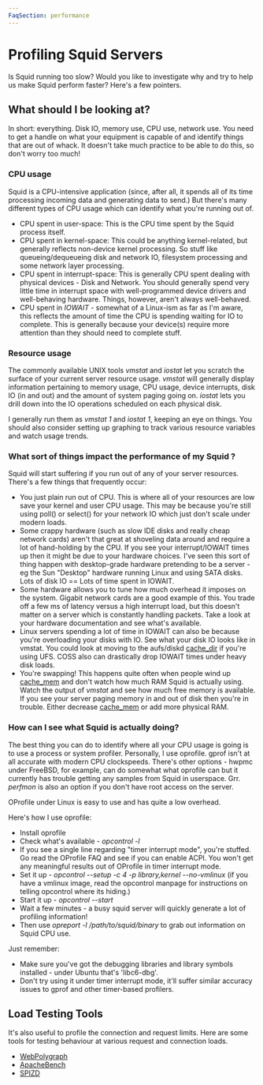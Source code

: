 ```yaml
---
FaqSection: performance
---
```

# Profiling Squid Servers

Is Squid running too slow? Would you like to investigate why and try to
help us make Squid perform faster? Here's a few pointers.

## What should I be looking at?

In short: everything. Disk IO, memory use, CPU use, network use. You
need to get a handle on what your equipment is capable of and identify
things that are out of whack. It doesn't take much practice to be able
to do this, so don't worry too much!

### CPU usage

Squid is a CPU-intensive application (since, after all, it spends all of
its time processing incoming data and generating data to send.) But
there's many different types of CPU usage which can identify what you're
running out of.

- CPU spent in user-space: This is the CPU time spent by the Squid
    process itself.
- CPU spent in kernel-space: This could be anything kernel-related,
    but generally reflects non-device kernel processing. So stuff like
    queueing/dequeueing disk and network IO, filesystem processing and
    some network layer processing.
- CPU spent in interrupt-space: This is generally CPU spent dealing
    with physical devices - Disk and Network. You should generally spend
    very little time in interrupt space with well-programmed device
    drivers and well-behaving hardware. Things, however, aren't always
    well-behaved.
- CPU spent in *IOWAIT* - somewhat of a Linux-ism as far as I'm aware,
    this reflects the amount of time the CPU is spending waiting for IO
    to complete. This is generally because your device(s) require more
    attention than they should need to complete stuff.

### Resource usage

The commonly available UNIX tools *vmstat* and *iostat* let you scratch
the surface of your current server resource usage. *vmstat* will
generally display information pertaining to memory usage, CPU usage,
device interrupts, disk IO (in and out) and the amount of system paging
going on. *iostat* lets you drill down into the IO operations scheduled
on each physical disk.

I generally run them as *vmstat 1* and *iostat 1*, keeping an eye on
things. You should also consider setting up graphing to track various
resource variables and watch usage trends.

### What sort of things impact the performance of my Squid ?

Squid will start suffering if you run out of any of your server
resources. There's a few things that frequently occur:

- You just plain run out of CPU. This is where all of your resources
    are low save your kernel and user CPU usage. This may be because
    you're still using poll() or select() for your network IO which just
    don't scale under modern loads.
- Some crappy hardware (such as slow IDE disks and really cheap
    network cards) aren't that great at shoveling data around and
    require a lot of hand-holding by the CPU. If you see your
    interrupt/IOWAIT times up then it might be due to your hardware
    choices. I've seen this sort of thing happen with desktop-grade
    hardware pretending to be a server - eg the Sun "Desktop" hardware
    running Linux and using SATA disks. Lots of disk IO == Lots of time
    spent in IOWAIT.
- Some hardware allows you to tune how much overhead it imposes on
    the system. Gigabit network cards are a good example of this. You
    trade off a few ms of latency versus a high interrupt load, but this
    doesn't matter on a server which is constantly handling packets.
    Take a look at your hardware documentation and see what's available.
- Linux servers spending a lot of time in IOWAIT can also be because
    you're overloading your disks with IO. See what your disk IO looks
    like in vmstat. You could look at moving to the aufs/diskd
    [cache_dir](http://www.squid-cache.org/Doc/config/cache_dir) if
    you're using UFS. COSS also can drastically drop IOWAIT times under
    heavy disk loads.
- You're swapping! This happens quite often when people wind up
    [cache_mem](http://www.squid-cache.org/Doc/config/cache_mem) and
    don't watch how much RAM Squid is actually using. Watch the output
    of *vmstat* and see how much free memory is available. If you see
    your server paging memory in and out of disk then you're in trouble.
    Either decrease
    [cache_mem](http://www.squid-cache.org/Doc/config/cache_mem) or
    add more physical RAM.

### How can I see what Squid is actually doing?

The best thing you can do to identify where all your CPU usage is going
is to use a process or system profiler. Personally, I use oprofile.
gprof isn't at all accurate with modern CPU clockspeeds. There's other
options - hwpmc under FreeBSD, for example, can do somewhat what
oprofile can but it currently has trouble getting any samples from Squid
in userspace. Grr. *perfmon* is also an option if you don't have root
access on the server.

OProfile under Linux is easy to use and has quite a low overhead.

Here's how I use oprofile:

- Install oprofile
- Check what's available - *opcontrol -l*
- If you see a single line regarding "timer interrupt mode", you're
    stuffed. Go read the OProfile FAQ and see if you can enable ACPI.
    You won't get any meaningful results out of OProfile in timer
    interrupt mode.
- Set it up - *opcontrol --setup -c 4 -p library,kernel --no-vmlinux*
    (if you have a vmlinux image, read the opcontrol manpage for
    instructions on telling opcontrol where its hiding.)
- Start it up - *opcontrol --start*
- Wait a few minutes - a busy squid server will quickly generate a lot
    of profiling information!
- Then use *opreport -l /path/to/squid/binary* to grab out information
    on Squid CPU use.

Just remember:

- Make sure you've got the debugging libraries and library symbols
    installed - under Ubuntu that's 'libc6-dbg'.
- Don't try using it under timer interrupt mode, it'll suffer similar
    accuracy issues to gprof and other timer-based profilers.

## Load Testing Tools

It's also useful to profile the connection and request limits. Here are
some tools for testing behaviour at various request and connection
loads.

- [WebPolygraph](http://www.web-polygraph.org/)
- [ApacheBench](http://httpd.apache.org/docs/current/programs/ab.html)
- [SPIZD](http://sourceforge.net/projects/spizd/)
